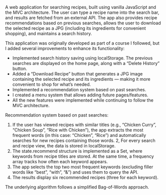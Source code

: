A web application for searching recipes, built using vanilla JavaScript and the MVC architecture. The user can type a recipe name into the search bar, and results are fetched from an external API.
The app also provides recipe recommendations based on previous searches, allows the user to download the selected recipe as a JPG (including its ingredients for convenient shopping), and maintains a search history.

This application was originally developed as part of a course I followed, but I added several improvements to enhance its functionality:
- Implemented search history saving using localStorage. The previous searches are displayed on the home page, along with a “Delete History” button.
- Added a “Download Recipe” button that generates a JPG image containing the selected recipe and its ingredients — making it more convenient to shop for what’s needed.
- Implemented a recommendation system based on past searches.
- I created a menu system that allows adding future pages/features.
- All the new features were implemented while continuing to follow the MVC architecture.

Recommendation system based on past searches:
1. If the user has viewed recipes with similar titles (e.g., “Chicken Curry”, “Chicken Soup”, “Rice with Chicken”), the app extracts the most frequent words (in this case: “Chicken”, “Rice”) and automatically searches for new recipes containing those words.
2, For every search and recipe view, the data is stored in localStorage.
3. The state.recommend structure is implemented as a Set, where keywords from recipe titles are stored. At the same time, a frequency array tracks how often each keyword appears.
4. The app selects the top two most frequent keywords (excluding filler words like “best”, “with”, “&”) and uses them to query the API.
5. The results display six recommended recipes (three for each keyword).

The underlying algorithm follows a simplified Bag-of-Words approach.

